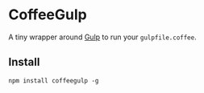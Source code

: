 # CoffeeGulp
A tiny wrapper around [Gulp](http://gulpjs.com/) to run your `gulpfile.coffee`.

## Install
`npm install coffeegulp -g`

